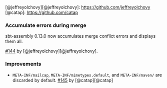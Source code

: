   [144]: https://github.com/sbt/sbt-assembly/pull/144
  [145]: https://github.com/sbt/sbt-assembly/pull/145
  [@jeffreyolchovy][@jeffreyolchovy]: https://github.com/jeffreyolchovy
  [@catap]: https://github.com/catap

### Accumulate errors during merge

sbt-assembly 0.13.0 now accumulates merge conflict errors and displays them all.

[#144][144] by [@jeffreyolchovy][@jeffreyolchovy].

### Improvements

- `META-INF/mailcap`, `META-INF/mimetypes.default`, and `META-INF/maven/` are discarded by default. [#145][145] by [@catap][@catap]
